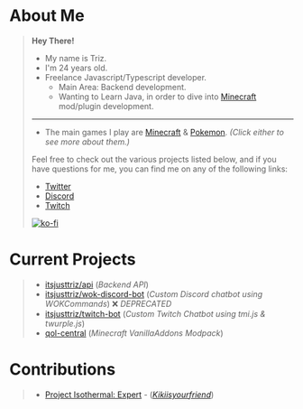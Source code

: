 # About Me

> **Hey There!**
>
> - My name is Triz.
> - I'm 24 years old.
> - Freelance Javascript/Typescript developer.
>   - Main Area: Backend development.
>   - Wanting to Learn Java, in order to dive into [Minecraft](Minecraft.md) mod/plugin development.
>
> ___
>
> - The main games I play are [Minecraft](Minecraft.md) & [Pokemon](Pokemon.md). _(Click either to see more about them.)_
>
> Feel free to check out the various projects listed below, and if you have questions for me, you can find me on any of the following links:
>
> - [Twitter](http://twitter.itsjusttriz.com)
> - [Discord](http://discord.itsjusttriz.com)
> - [Twitch](http://twitch.itsjusttriz.com)
>
> [![ko-fi](https://ko-fi.com/img/githubbutton_sm.svg)](https://ko-fi.com/G2G06VVCK)

# Current Projects

> - [itsjusttriz/api](https://github.com/itsjusttriz/trizutils-api) (_Backend API_)
> - [itsjusttriz/wok-discord-bot](https://github.com/itsjusttriz/wok-discord-bot) (_Custom Discord chatbot using WOKCommands_) :x: _DEPRECATED_
> - [itsjusttriz/twitch-bot](https://site.itsjusttriz.com/#/notfound) (_Custom Twitch Chatbot using tmi.js & twurple.js_)
> - [qol-central](https://www.curseforge.com/minecraft/modpacks/qol-central) (_Minecraft VanillaAddons Modpack_)
>
# Contributions

> - [Project Isothermal: Expert](https://github.com/Kikiisyourfriend/ProjectIsothermalExpert) - ([_Kikiisyourfriend_](https://github.com/Kikiisyourfriend))
